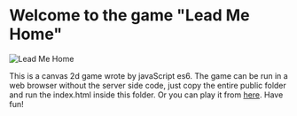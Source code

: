 # Welcome to the game "Lead Me Home"

![Lead Me Home](http://mdeng.greenriverdev.com/game/images/game.gif)

This is a canvas 2d game wrote by javaScript es6.
The game can be run in a web browser without the server side code,
just copy the entire public folder and run the index.html inside this folder.
Or you can play it from [here](http://mdeng.greenriverdev.com/game/).
Have fun!
